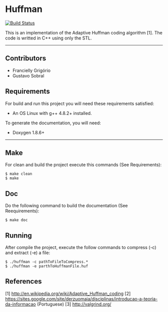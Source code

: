 # Huffman

[![Build Status](https://api.travis-ci.org/gustavosobral/huffman.svg?branch=master)](https://travis-ci.org/gustavosobral/huffman)

This is an implementation of the Adaptive Huffman coding algorithm [1]. The code is writted in C++ using only the STL.

---

## Contributors

- Francielly Grigório
- Gustavo Sobral

## Requirements

For build and run this project you will need these requirements satisfied:
- An OS Linux with g++ 4.8.2+ installed.

To generate the documentation, you will need:
- Doxygen 1.8.6+

---
## Make

For clean and build the project execute this commands (See Requirements):
~~~
$ make clean
$ make
~~~

## Doc

Do the following command to build the documentation (See Reequirements):
~~~
$ make doc
~~~

## Running

After compile the project, execute the follow commands to compress (-c) and extract (-e) a file:
~~~~
$ ./huffman -c pathToFileToCompress.*
$ ./huffman -e parthToHuffmanFile.huf
~~~~

## References

[1] http://en.wikipedia.org/wiki/Adaptive_Huffman_coding
[2] https://sites.google.com/site/derzuomaia/disciplinas/introducao-a-teoria-da-informacao (Portuguese)
[3] http://valgrind.org/
